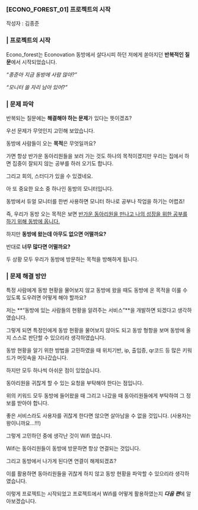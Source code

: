### [ECONO_FOREST_01] 프로젝트의 시작

작성자 : 김종준



### | 프로젝트의 시작

Econo_forest는 Econovation 동방에서 살다시피 하던 저에게 쏟아지던 **반복적인 질문**에서 시작되었습니다.

*“종준아 지금 동방에 사람 많아?”*

*“모니터 쓸 자리 남아 있어?”*



### | 문제 파악

반복되는 질문에는 **해결해야 하는 문제**가 있다는 뜻이겠죠?

우선 문제가 무엇인지 고민해 보았습니다.

동방에 사람들이 오는 **목적**은 무엇일까요?

가면 항상 반가운 동아리원들을 보러 가는 것도 하나의 목적이겠지만 우리는 집에서 하면 집중이 잘되지 않는 공부를 하러 오기도 합니다.

그리고 회의, 스터디가 있을 수 있겠네요.

아 또 중요한 요소 중 하나인 동방의 모니터입니다.

동방에서 듀얼 모니터를 한번 사용하면 모니터 하나로 공부나 작업을 하기는 어렵죠!

즉, 우리가 동방 오는 목적은 보면 <u>반가운 동아리원을 만나고 나의 성장을 위한 공부를 하기 위해 동방에 옵니다.</u>

하지만 **동방에 왔는데 아무도 없으면 어떨까요?**

반대로 **너무 많다면 어떨까요?**

두 상황 모두 우리가 동방에 방문하는 목적을 방해하게 됩니다.



### | 문제 해결 방안

특정 사람에게 동방 현황을 물어보지 않고 동방에 왔을 때도 동방에 온 목적을 이룰 수 있도록 도우려면 어떻게 해야 할까요?

저는 **“동방에 있는 사람들의 현황을 알려주는 서비스”**을 개발하면 되겠다고 생각하였습니다.

그렇게 되면 특정인에게 동방 현황을 물어보지 않아도 되고 동방 형항을 보며 동방에 올지 스스로 판단할 수 있으리라 생각하였습니다.

동방 현황을 알기 위한 방법을 고민하였을 때 위치기반, ip, 출입증, qr코드 등 많은 키워드가 머릿속을 지나갔습니다.

하지만 모두 하나씩 아쉬운 점이 있었습니다.

동아리원을 귀찮게 할 수 있는 요청을 부탁해야 한다는 점입니다.

위의 키워드 모두 동방에 들어왔을 때 그리고 나갔을 때 동아리원들에게 부탁하여 그 정보를 받아야 합니다.

좋은 서비스라도 사용자를 귀찮게 한다면 않으면 살아남을 수 없을 것입니다. (사용자는 왕이니까요…!!!)

그렇게 고민하던 중에 생각난 것이 Wifi 였습니다.

Wifi는 동아리원들이 동방에 방문하면 항상 연결되는 것입니다.

그리고 동방에서 나가게 된다면 연결이 해제되겠죠?

이를 활용하면 동아리원들을 귀찮게 하지 않고 동방 현황을 파악할 수 있으리라 생각하였습니다.

이렇게 프로젝트는 시작되었고 프로젝트에서 Wifi를 어떻게 활용하였는지 ***다음 편***에 알아보겠습니다.